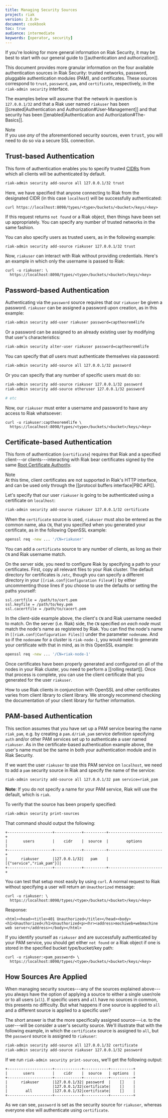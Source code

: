```yaml
---
title: Managing Security Sources
project: riak
version: 2.0.0+
document: cookbook
toc: true
audience: intermediate
keywords: [operator, security]
---
```


If you're looking for more general information on Riak Security, it may be best to start with our general guide to [[authentication and authorization]].

This document provides more granular information on the four available authentication sources in Riak Security: trusted networks, password, pluggable authentication modules (PAM), and certificates. These sources correspond to `trust`, `password`, `pam`, and `certificate`, respectively, in the `riak-admin security` interface.

The examples below will assume that the network in question is `127.0.0.1/32` and that a Riak user named `riakuser` has been [[created|Authentication and Authorization#User-Management]] and that security has been [[enabled|Authentication and Authorization#The-Basics]].

<div class="note">
<div class="title">Note</div>
If you use <em>any</em> of the aforementioned security sources, even <tt>trust</tt>, you will need to do so via a secure SSL connection.
</div>

## Trust-based Authentication

This form of authentication enables you to specify trusted [CIDRs](http://en.wikipedia.org/wiki/Classless_Inter-Domain_Routing) from which all clients will be authenticated by default.

```bash
riak-admin security add-source all 127.0.0.1/32 trust
```

Here, we have specified that anyone connecting to Riak from the designated CIDR (in this case `localhost`) will be successfully authenticated:

```curl
curl https://localhost:8098/types/<type>/buckets/<bucket>/keys/<key>
```

If this request returns `not found` or a Riak object, then things have been set up appropriately. You can specify any number of trusted networks in the same fashion.

You can also specify users as trusted users, as in the following example:

```bash
riak-admin security add-source riakuser 127.0.0.1/32 trust
```

Now, `riakuser` can interact with Riak without providing credentials. Here's an example in which only the username is passed to Riak:

```curl
curl -u riakuser: \
  https://localhost:8098/types/<type>/buckets/<bucket>/keys/<key>
```

## Password-based Authentication

Authenticating via the `password` source requires that our `riakuser` be given a password. `riakuser` can be assigned a password upon creation, as in this example:

```bash
riak-admin security add-user riakuser password=captheorem4life
```

Or a password can be assigned to an already existing user by modifying that user's characteristics:

```bash
riak-admin security alter-user riakuser password=captheorem4life
```

You can specify that _all_ users must authenticate themselves via password:

```bash
riak-admin security add-source all 127.0.0.1/32 password
```

Or you can specify that any number of specific users must do so:

```bash
riak-admin security add-source riakuser 127.0.0.1/32 password
riak-admin security add-source otheruser 127.0.0.1/32 password

# etc
```

Now, our `riakuser` must enter a username and password to have any access to Riak whatsoever:

```curl
curl -u riakuser:captheorem4life \
  https://localhost:8098/types/<type>/buckets/<bucket>/keys/<key>
```

## Certificate-based Authentication

This form of authentication (`certificate`) requires that Riak and a specified client---or clients---interacting with Riak bear certificates signed by the same [Root Certificate Authority](http://en.wikipedia.org/wiki/Root_certificate).

<div class="note">
<div class="title">Note</div>
At this time, client certificates are not supported in Riak's HTTP interface, and can be used only through the [[protocol buffers interface|PBC API]].
</div>

Let's specify that our user `riakuser` is going to be authenticated using a certificate on `localhost`:

```bash
riak-admin security add-source riakuser 127.0.0.1/32 certificate
```

When the `certificate` source is used, `riakuser` must also be entered as the common name, aka `CN`, that you specified when you generated your certificate, as in the following OpenSSL example:

```bash
openssl req -new ... '/CN=riakuser'
```

You can add a `certificate` source to any number of clients, as long as their `CN` and Riak username match.

On the server side, you need to configure Riak by specifying a path to your certificates. First, copy all relevant files to your Riak cluster. The default directory for certificates is `/etc`, though you can specify a different directory in your `[[riak.conf|Configuration Files#]]` by either uncommenting those lines if you choose to use the defaults or setting the paths yourself:

```riakconf
ssl.certfile = /path/to/cert.pem
ssl.keyfile = /path/to/key.pem
ssl.cacertfile = /path/to/cacert.pem
```

In the client-side example above, the client's `CN` and Riak username needed to match. On the server (i.e. Riak) side, the `CN` specified _on each node_ must match the node's name as registered by Riak. You can find the node's name in `[[riak.conf|Configuration Files]]` under the parameter `nodename`. And so if the `nodename` for a cluster is `riak-node-1`, you would need to generate your certificate with that in mind, as in this OpenSSL example:

```bash
openssl req -new ... '/CN=riak-node-1'
```

Once certificates have been properly generated and configured on all of the nodes in your Riak cluster, you need to perform a [[rolling restart]]. Once that process is complete, you can use the client certificate that you generated for the user `riakuser`.

How to use Riak clients in conjunction with OpenSSL and other certificates varies from client library to client library. We strongly recommend checking the documentation of your client library for further information.

## PAM-based Authentication

This section assumes that you have set up a PAM service bearing the name `riak_pam`, e.g. by creating a `pam.d/riak_pam` service definition specifying `auth` and/or other PAM services set up to authenticate a user named `riakuser`. As in the certificate-based authentication example above, the user's name must be the same in both your authentication module and in Riak Security.

If we want the user `riakuser` to use this PAM service on `localhost`, we need to add a `pam` security source in Riak and specify the name of the service:

```bash
riak-admin security add-source all 127.0.0.1/32 pam service=riak_pam
```

**Note**: If you do not specify a name for your PAM service, Riak will use the default, which is `riak`.

To verify that the source has been properly specified:

```bash
riak-admin security print-sources
```

That command should output the following:

```
+--------------------+------------+----------+------------------------+
|       users        |    cidr    |  source  |        options         |
+--------------------+------------+----------+------------------------+
|      riakuser      |127.0.0.1/32|   pam    |[{"service","riak_pam"}]|
+--------------------+------------+----------+------------------------+
```

You can test that setup most easily by using `curl`. A normal request to Riak without specifying a user will return an `Unauthorized` message:

```curl
curl -u riakuser: \
  https://localhost:8098/types/<type>/buckets/<bucket>/keys/<key>
```

Response:

```
<html><head><title>401 Unauthorized</title></head><body><h1>Unauthorized</h1>Unauthorized<p><hr><address>mochiweb+webmachine web server</address></body></html>
```

If you identify yourself as `riakuser` and are successfully authenticated by your PAM service, you should get either `not found` or a Riak object if one is stored in the specified bucket type/bucket/key path:

```curl
curl -u riakuser:<pam_password> \
  https://localhost:8098/types/<type>/buckets/<bucket>/keys/<key>
```

## How Sources Are Applied

When managing security sources---any of the sources explained above---you always have the option of applying a source to either a single user/role or to all users (`all`). If specific users and `all` have no sources in common, this presents no difficulty. But what happens if one source is applied to `all` and a different source is applied to a specific user?

The short answer is that the more specifically assigned source---i.e. to the user---will be consider a user's security source. We'll illustrate that with the following example, in which the `certificate` source is assigned to `all`, but the `password` source is assigned to `riakuser`:

```bash
riak-admin security add-source all 127.0.0.1/32 certificate
riak-admin security add-source riakuser 127.0.0.1/32 password
```

If we run `riak-admin security print-sources`, we'll get the following output:

```
+--------------------+------------+-----------+----------+
|       users        |    cidr    |  source   | options  |
+--------------------+------------+-----------+----------+
|      riakuser      |127.0.0.1/32| password  |    []    |
|                    |127.0.0.1/32|certificate|    []    |
|        all         |127.0.0.1/32|certificate|    []    |
+--------------------+------------+-----------+----------+
```

As we can see, `password` is set as the security source for `riakuser`, whereas everyone else will authenticate using `certificate`.

